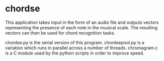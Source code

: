 # chordse

This application takes input in the form of an audio file and outputs vectors representing the presence of each note in the musical scale. The resulting vectors can then be used for chord recognition tasks.

chordse.py is the serial version of this program.
chordsepool.py is a variation which runs in parallel across a number of threads.
chromagram.c is a C module used by the python scripts in order to improve speed.
